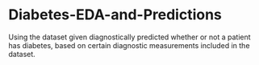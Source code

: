 # Diabetes-EDA-and-Predictions
 Using the dataset given diagnostically predicted whether or not a patient has diabetes, based on certain diagnostic measurements included in the dataset.
